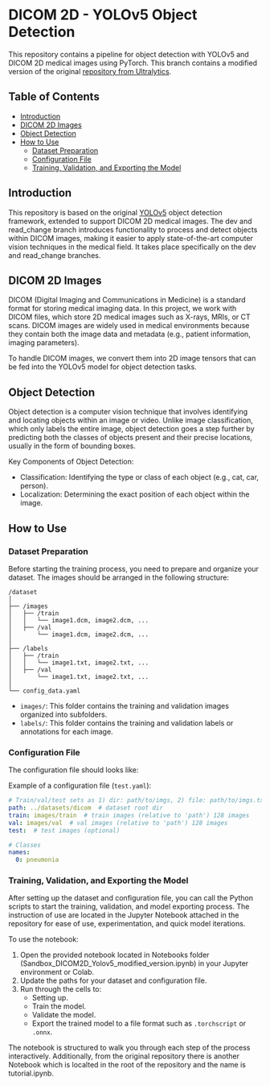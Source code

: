 # DICOM 2D - YOLOv5 Object Detection

This repository contains a pipeline for object detection with YOLOv5 and DICOM 2D medical images using PyTorch. This branch contains a modified version of the original [repository from Ultralytics](https://github.com/ultralytics/yolov5). 

## Table of Contents
- [Introduction](#introduction)
- [DICOM 2D Images](#dicom-2d-images)
- [Object Detection](#binary-image-classification)
- [How to Use](#how-to-use)
  - [Dataset Preparation](#dataset-preparation)
  - [Configuration File](#configuration-file)
  - [Training, Validation, and Exporting the Model](#training-validation-and-exporting-the-model)

## Introduction

This repository is based on the original [YOLOv5]((https://github.com/ultralytics/yolov5)) object detection framework, extended to support DICOM 2D medical images. The dev and read_change branch introduces functionality to process and detect objects within DICOM images, making it easier to apply state-of-the-art computer vision techniques in the medical field. It takes place specifically on the dev and read_change branches.

## DICOM 2D Images

DICOM (Digital Imaging and Communications in Medicine) is a standard format for storing medical imaging data. In this project, we work with DICOM files, which store 2D medical images such as X-rays, MRIs, or CT scans. DICOM images are widely used in medical environments because they contain both the image data and metadata (e.g., patient information, imaging parameters).

To handle DICOM images, we convert them into 2D image tensors that can be fed into the YOLOv5 model for object detection tasks.

## Object Detection

Object detection is a computer vision technique that involves identifying and locating objects within an image or video. Unlike image classification, which only labels the entire image, object detection goes a step further by predicting both the classes of objects present and their precise locations, usually in the form of bounding boxes.

Key Components of Object Detection:
- Classification: Identifying the type or class of each object (e.g., cat, car, person).
- Localization: Determining the exact position of each object within the image.

## How to Use

### Dataset Preparation

Before starting the training process, you need to prepare and organize your dataset. The images should be arranged in the following structure:

```plaintext
/dataset
│
├── /images
│   ├── /train
│   │   └── image1.dcm, image2.dcm, ...
│   ├── /val
│       └── image1.dcm, image2.dcm, ...
│
├── /labels
│   ├── /train
│   │   └── image1.txt, image2.txt, ...
│   ├── /val
│       └── image1.txt, image2.txt, ...
│
└── config_data.yaml
```

- `images/`: This folder contains the training and validation images organized into subfolders.
- `labels/`: This folder contains the training and validation labels or annotations for each image.

### Configuration File

The configuration file should looks like:

Example of a configuration file (`test.yaml`):

```yaml
# Train/val/test sets as 1) dir: path/to/imgs, 2) file: path/to/imgs.txt, or 3) list: [path/to/imgs1, path/to/imgs2, ..]
path: ../datasets/dicom  # dataset root dir
train: images/train  # train images (relative to 'path') 128 images
val: images/val  # val images (relative to 'path') 128 images
test:  # test images (optional)

# Classes
names:
  0: pneumonia
```

### Training, Validation, and Exporting the Model

After setting up the dataset and configuration file, you can call the Python scripts to start the training, validation, and model exporting process. The instruction of use are located in the Jupyter Notebook attached in the repository for ease of use, experimentation, and quick model iterations.

To use the notebook:

1. Open the provided notebook located in Notebooks folder (Sandbox_DICOM2D_Yolov5_modified_version.ipynb) in your Jupyter environment or Colab.
2. Update the paths for your dataset and configuration file.
3. Run through the cells to:
   - Setting up.
   - Train the model.
   - Validate the model.
   - Export the trained model to a file format such as `.torchscript` or `.onnx`.

The notebook is structured to walk you through each step of the process interactively. Additionally, from the original repository there is another Notebook which is localted in the root of the repository and the name is tutorial.ipynb.

